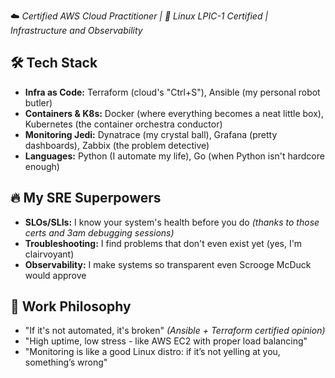 
☁️ *Certified AWS Cloud Practitioner | 🐧 Linux LPIC-1 Certified | Infrastructure and Observability*

## **🛠 Tech Stack**  
- **Infra as Code:** Terraform (cloud's "Ctrl+S"), Ansible (my personal robot butler)  
- **Containers & K8s:** Docker (where everything becomes a neat little box), Kubernetes (the container orchestra conductor)  
- **Monitoring Jedi:** Dynatrace (my crystal ball), Grafana (pretty dashboards), Zabbix (the problem detective)  
- **Languages:** Python (I automate my life), Go (when Python isn't hardcore enough)  

## **🔥 My SRE Superpowers**  
- **SLOs/SLIs:** I know your system's health before you do *(thanks to those certs and 3am debugging sessions)*  
- **Troubleshooting:** I find problems that don't even exist yet (yes, I'm clairvoyant)  
- **Observability:** I make systems so transparent even Scrooge McDuck would approve  

## **🚀 Work Philosophy**  
- "If it's not automated, it's broken" *(Ansible + Terraform certified opinion)*  
- "High uptime, low stress - like AWS EC2 with proper load balancing"  
- "Monitoring is like a good Linux distro: if it’s not yelling at you, something’s wrong"  
